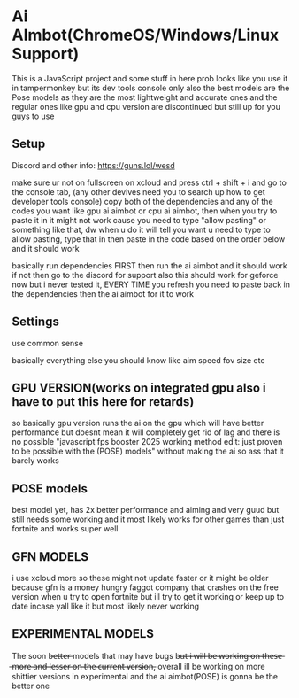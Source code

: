 # Ai AImbot(ChromeOS/Windows/Linux Support)

This is a JavaScript project and some stuff in here prob looks like you use it in tampermonkey but its dev tools console only also the best models are the Pose models as they are the most lightweight and accurate ones and the regular ones like gpu and cpu version are discontinued but still up for you guys to use
## Setup
Discord and other info: https://guns.lol/wesd

make sure ur not on fullscreen on xcloud and press ctrl + shift + i and go to the console tab,           (any other devives need you to search up how to get developer tools console)
copy both of the dependencies and any of the codes you want like gpu ai aimbot or cpu ai aimbot, then when you try to paste it in it might not work cause you need to type "allow pasting" or something like that, dw when u do it will tell you want u need to type to allow pasting, type that in then paste in the code based on the order below and it should work

basically run dependencies FIRST then run the ai aimbot and it should work if not then go to the discord for support
also this should work for geforce now but i never tested it, EVERY TIME you refresh you need to paste back in the dependencies then the ai aimbot for it to work


## Settings

use common sense

basically everything else you should know like aim speed fov size etc

## GPU VERSION(works on integrated gpu also i have to put this here for retards)

so basically gpu version runs the ai on the gpu which will have better performance but doesnt mean it will completely get rid of lag and there is no possible "javascript fps booster 2025 working method edit: just proven to be possible with the (POSE) models" without making the ai so ass that it barely works


## POSE models

best model yet, has 2x better performance and aiming and very guud but still needs some working and it most likely works for other games than just fortnite and works super well


## GFN MODELS

i use xcloud more so these might not update faster or it might be older because gfn is a money hungry faggot company that crashes on the free version when u try to open fortnite but ill try to get it working or keep up to date incase yall like it but most likely never working

## EXPERIMENTAL MODELS

The soon b̶e̶t̶t̶e̶r̶ models that may have bugs b̶u̶t̶ ̶i̶ ̶w̶i̶l̶l̶ ̶b̶e̶ ̶w̶o̶r̶k̶i̶n̶g̶ ̶o̶n̶ ̶t̶h̶e̶s̶e̶ ̶m̶o̶r̶e̶ ̶a̶n̶d̶ ̶l̶e̶s̶s̶e̶r̶ ̶o̶n̶ ̶t̶h̶e̶ ̶c̶u̶r̶r̶e̶n̶t̶ ̶v̶e̶r̶s̶i̶o̶n̶, overall ill be working on more shittier versions in experimental and the ai aimbot(POSE) is gonna be the better one
